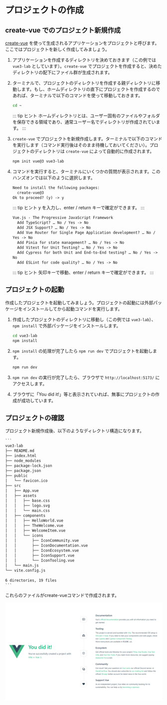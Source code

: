 # プロジェクトの作成

## create-vue でのプロジェクト新規作成

[create-vue](https://github.com/vuejs/create-vue) を使って生成されるアプリケーションをプロジェクトと呼びます。ここではプロジェクトを新しく作成してみましょう。

1. アプリケーションを作成するディレクトリを決めておきます（この例では `vue3-lab` としています）。`create-vue` でプロジェクトを作成すると、決めたディレクトリの配下にファイル群が生成されます。

1. ターミナルで、プロジェクトのディレクトリを作成する親ディレクトリに移動します。もし、ホームディレクトリの直下にプロジェクトを作成するのであれば、ターミナルで以下のコマンドを使って移動しておきます。

    ```sh
    cd ~
    ```

    ::: tip ヒント
    ホームディレクトリとは、ユーザー固有のファイルやフォルダを保存できる領域であり、通常ユーザー名でディレクトリが作成されています。
    :::

1. `create-vue` でプロジェクトを新規作成します。ターミナルで以下のコマンドを実行します（コマンド実行後はそのまま待機しておいてください）。プロジェクトのディレクトリは `create-vue` によって自動的に作成されます。

    ```sh
    npm init vue@3 vue3-lab
    ```

1. コマンドを実行すると、ターミナルにいくつかの質問が表示されます。このハンズオンでは以下のように選択します。

    ```
    Need to install the following packages:
      create-vue@3
    Ok to proceed? (y) -> y 
    ```

    ::: tip ヒント
    y を入力し、enter / return キーで確定ができます。
    :::

    ```
    Vue.js - The Progressive JavaScript Framework
      Add TypeScript? … No / Yes -> No
      Add JSX Support? … No / Yes -> No
      Add Vue Router for Single Page Application development? … No / Yes -> No
      Add Pinia for state management? … No / Yes -> No
      Add Vitest for Unit Testing? … No / Yes -> No
      Add Cypress for both Unit and End-to-End testing? … No / Yes -> No
      Add ESLint for code quality? … No / Yes -> No
    ```

    ::: tip ヒント
    矢印キーで移動、enter / return キーで確定ができます。
    :::

## プロジェクトの起動

作成したプロジェクトを起動してみましょう。プロジェクトの起動には外部パッケージをインストールしてから起動コマンドを実行します。

1. 作成したプロジェクトのディレクトリに移動し（この例では `vue3-lab`）、`npm install` で外部パッケージをインストールします。

    ```sh
    cd vue3-lab
    npm install
    ```

1. `npm install` の処理が完了したら `npm run dev` でプロジェクトを起動します。

    ```sh
    npm run dev
    ```

1. `npm run dev` の実行が完了したら、ブラウザで `http://localhost:5173/` にアクセスします。

1. ブラウザに「You did it!」等と表示されていれば、無事にプロジェクトの作成が成功しています。

## プロジェクトの確認

プロジェクト新規作成後、以下のようなディレクトリ構造になります。

    ```
    vue3-lab
    ├── README.md
    ├── index.html
    ├── node_modules
    ├── package-lock.json
    ├── package.json
    ├── public
    │   └── favicon.ico
    ├── src
    │   ├── App.vue
    │   ├── assets
    │   │   ├── base.css
    │   │   ├── logo.svg
    │   │   └── main.css
    │   ├── components
    │   │   ├── HelloWorld.vue
    │   │   ├── TheWelcome.vue
    │   │   ├── WelcomeItem.vue
    │   │   └── icons
    │   │       ├── IconCommunity.vue
    │   │       ├── IconDocumentation.vue
    │   │       ├── IconEcosystem.vue
    │   │       ├── IconSupport.vue
    │   │       └── IconTooling.vue
    │   └── main.js
    └── vite.config.js

    6 directories, 19 files
    ```

これらのファイルがcreate-vueコマンドで作成されます。

   ![Vite App](./images/vite-app.png)
